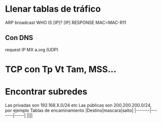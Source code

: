 # Llenar tablas de tráfico 
ARP broadcast WHO IS [IP]?
[IP] RESPONSE MAC=MAC-R11

## Con DNS 
request IP MX a.org (UDP) 

# TCP con Tp Vt Tam, MSS...
# Encontrar subredes
Las privadas son 192.168.X.0/24 etc 
Las públicas son 200.200.200.0/24, por ejemplo
Tablas de encaminamiento 
|Destino|mascara|salto|
|-------|-------|-----|
||||
